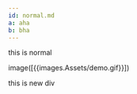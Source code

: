 ```yaml
---
id: normal.md
a: aha
b: bha
---
```


this is normal

<!-- {{milvus::glossary.milvus.introduce}}
{{var.a}}

{{glossary.milvus.introduce}} -->

image([{{images.Assets/demo.gif}}])

<div>this is new div</div>
